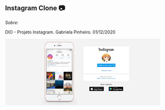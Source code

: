 ## Instagram Clone :camera:



*Sobre:*

DIO - Projeto Instagram. Gabriela Pinheiro. 01/12/2020

![instagram](https://github.com/FeehSpace/DIO-Instagram/blob/main/DIO-instagram/img/image.jpg)
